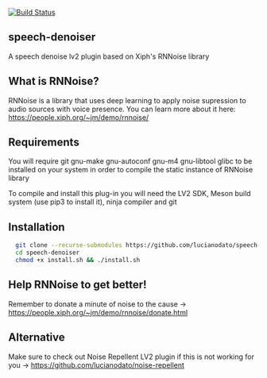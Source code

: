 [![Build Status](https://travis-ci.org/lucianodato/speech-denoiser.svg?branch=master)](https://travis-ci.org/lucianodato/speech-denoiser)

speech-denoiser
------
A speech denoise lv2 plugin based on Xiph's RNNoise library

What is RNNoise?
-----
RNNoise is a library that uses deep learning to apply noise supression to audio sources with voice presence. You can learn more about it here: https://people.xiph.org/~jm/demo/rnnoise/

Requirements
-----
You will require git gnu-make gnu-autoconf gnu-m4 gnu-libtool glibc to be installed on your system in order to compile the static instance of RNNoise library

To compile and install this plug-in you will need the LV2 SDK, Meson build system (use pip3 to install it), ninja compiler and git

Installation 
-----
```bash
  git clone --recurse-submodules https://github.com/lucianodato/speech-denoiser.git
  cd speech-denoiser
  chmod +x install.sh && ./install.sh
```

Help RNNoise to get better!
-----
Remember to donate a minute of noise to the cause -> https://people.xiph.org/~jm/demo/rnnoise/donate.html

Alternative
-----
Make sure to check out Noise Repellent LV2 plugin if this is not working for you -> https://github.com/lucianodato/noise-repellent
